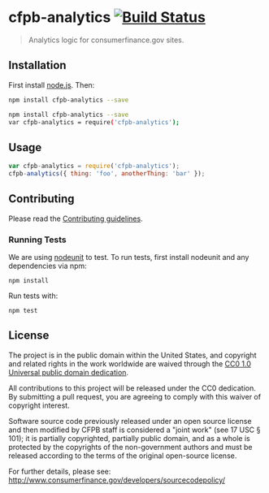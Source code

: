 # cfpb-analytics [![Build Status](https://secure.travis-ci.org/cfpb/cfpb-analytics.png?branch=master)](http://travis-ci.org/cfpb/cfpb-analytics)

> Analytics logic for consumerfinance.gov sites.

## Installation

First install [node.js](http://nodejs.org/). Then:

```sh
npm install cfpb-analytics --save
```

```sh
npm install cfpb-analytics --save
var cfpb-analytics = require('cfpb-analytics');
```

## Usage

```javascript
var cfpb-analytics = require('cfpb-analytics');
cfpb-analytics({ thing: 'foo', anotherThing: 'bar' });
```

## Contributing

Please read the [Contributing guidelines](CONTRIBUTING.md).

### Running Tests

We are using [nodeunit](https://github.com/caolan/nodeunit) to test. To run tests, first install nodeunit and any dependencies via npm:

```
npm install
```

Run tests with:

```
npm test
```

## License

The project is in the public domain within the United States, and
copyright and related rights in the work worldwide are waived through
the [CC0 1.0 Universal public domain dedication](http://creativecommons.org/publicdomain/zero/1.0/).

All contributions to this project will be released under the CC0
dedication. By submitting a pull request, you are agreeing to comply
with this waiver of copyright interest.

Software source code previously released under an open source license and then modified by CFPB staff is considered a "joint work" (see 17 USC § 101); it is partially copyrighted, partially public domain, and as a whole is protected by the copyrights of the non-government authors and must be released according to the terms of the original open-source license.

For further details, please see: http://www.consumerfinance.gov/developers/sourcecodepolicy/
